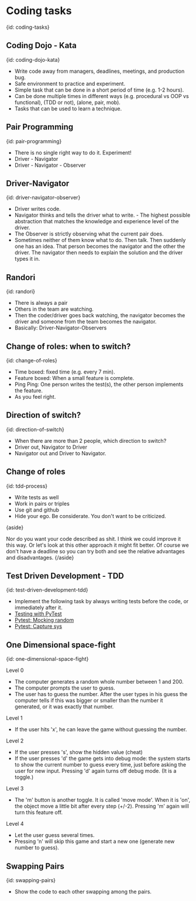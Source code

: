 # Coding tasks
{id: coding-tasks}

## Coding Dojo - Kata
{id: coding-dojo-kata}

* Write code away from managers, deadlines, meetings, and production bug.
* Safe environment to practice and experiment.
* Simple task that can be done in a short period of time (e.g. 1-2 hours).
* Can be done multiple times in different ways (e.g. procedural vs OOP vs functional), (TDD or not), (alone, pair, mob).
* Tasks that can be used to learn a technique.



## Pair Programming
{id: pair-programming}

* There is no single right way to do it. Experiment!
* Driver - Navigator
* Driver - Navigator - Observer



## Driver-Navigator
{id: driver-navigator-observer}

* Driver writes code.
* Navigator thinks and tells the driver what to write. - The highest possible abstraction that matches the knowledge and experience level of the driver.
* The Observer is strictly observing what the current pair does.
* Sometimes neither of them know what to do. Then talk. Then suddenly one has an idea. That person becomes the navigator and the other the driver. The navigator then needs to explain the solution and the driver types it in.



## Randori
{id: randori}

* There is always a pair
* Others in the team are watching.
* Then the coder/driver goes back watching, the navigator becomes the driver and someone from the team becomes the navigator.
* Basically: Driver-Navigator-Observers



## Change of roles: when to switch?
{id: change-of-roles}

* Time boxed: fixed time (e.g. every 7 min).
* Feature boxed: When a small feature is complete.
* Ping Ping: One person writes the test(s), the other person implements the feature.
* As you feel right.



## Direction of switch?
{id: direction-of-switch}

* When there are more than 2 people, which direction to switch?
* Driver out, Navigator to Driver
* Navigator out and Driver to Navigator.



## Change of roles
{id: tdd-process}

* Write tests as well
* Work in pairs or triples
* Use git and github
* Hide your ego. Be considerate. You don't want to be criticized.


{aside}

Nor do you want your code described as shit. I think we could improve it this way. Or let's look at this other approach it might fit better. Of course we don't have a deadline so you can try both and see the relative advantages and disadvantages. 
{/aside}


## Test Driven Development - TDD
{id: test-driven-development-tdd}

* Implement the following task by always writing tests before the code, or immediately after it.
* [Testing with PyTest](https://code-maven.com/slides/python-programming/testing-with-pytest)
* [Pytest: Mocking random](https://code-maven.com/slides/python-programming/pytest-test-game-play)
* [Pytest: Capture sys](https://code-maven.com/slides/python-programming/pytest-capsys)




## One Dimensional space-fight
{id: one-dimensional-space-fight}

Level 0


* The computer generates a random whole number between 1 and 200.
* The computer prompts the user to guess.
* The user has to guess the number. After the user types in his guess the computer tells if this was bigger or smaller than the number it generated, or it was exactly that number.


Level 1


* If the user hits 'x', he can leave the game without guessing the number.



Level 2


* If the user presses 's', show the hidden value (cheat)
* If the user presses 'd' the game gets into debug mode: the system starts to show the current number to guess every time, just before asking the user for new input. Pressing 'd' again turns off debug mode. (It is a toggle.)



Level 3


* The 'm' button is another toggle. It is called 'move mode'. When it is 'on', the object move a little bit after every step (+/-2). Pressing 'm' again will turn this feature off.



Level 4


* Let the user guess several times.
* Pressing 'n' will skip this game and start a new one (generate new number to guess).



## Swapping Pairs
{id: swapping-pairs}

* Show the code to each other swapping among the pairs.




